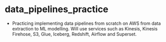 # data_pipelines_practice

- Practicing implementing data pipelines from scratch on AWS from data extraction to ML modelling. Will use services such as Kinesis, Kinesis Firehose, S3, Glue, Iceberg, Redshift, Airflow and Superset.
